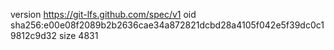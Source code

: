 version https://git-lfs.github.com/spec/v1
oid sha256:e00e08f2089b2b2636cae34a872821dcbd28a4105f042e5f39dc0c19812c9d32
size 4831
